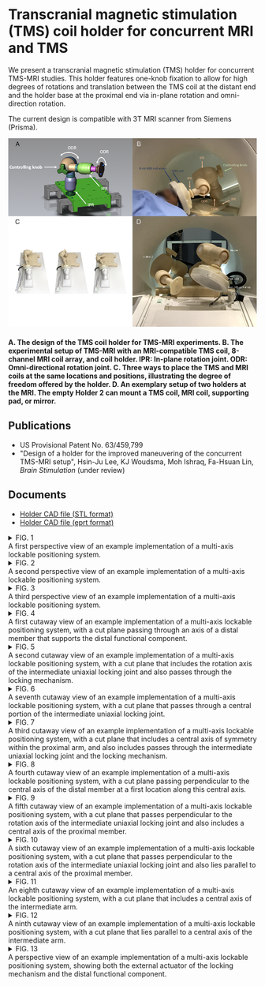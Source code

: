 # Transcranial magnetic stimulation (TMS) coil holder for concurrent MRI and TMS
We present a transcranial magnetic stimulation (TMS) holder for concurrent TMS-MRI studies. This holder features one-knob fixation to allow for high degrees of rotations and translation between the TMS coil at the distant end and the holder base at the proximal end via in-plane rotation and omni-direction rotation.

The current design is compatible with 3T MRI scanner from Siemens (Prisma).

![](https://github.com/fahsuanlin/tms_holder/blob/main/images/bs_fig1_blur.png)

#### A. The design of the TMS coil holder for TMS-MRI experiments. B.  The experimental setup of TMS-MRI with an MRI-compatible TMS coil, 8-channel MRI coil array, and coil holder. IPR: In-plane rotation joint. ODR: Omni-directional rotation joint. C. Three ways to place the TMS and MRI coils at the same locations and positions, illustrating the degree of freedom offered by the holder. D. An exemplary setup of two holders at the MRI. The empty Holder 2 can mount a TMS coil, MRI coil, supporting pad, or mirror.


## Publications
- US Provisional Patent No. 63/459,799
- "Design of a holder for the improved maneuvering of the concurrent TMS-MRI setup", Hsin-Ju Lee, KJ Woudsma, Moh Ishraq, Fa-Hsuan Lin, *Brain Stimulation* (under review)
                                              
## Documents

- [Holder CAD file (STL format)](https://github.com/fahsuanlin/tms_holder/blob/main/doc/tms_holder.stl)
- [Holder CAD file (eprt format)](https://github.com/fahsuanlin/tms_holder/blob/main/doc/tms_holder.eprt)

<details>
  <summary>FIG. 1</summary>
  
![](https://github.com/fahsuanlin/tms_holder/blob/main/images/fig1.png)

</details>
A first perspective view of an example implementation of a multi-axis lockable positioning system.

<details>
<summary>FIG. 2</summary>
  
![](https://github.com/fahsuanlin/tms_holder/blob/main/images/fig2.png)

</details>
A second perspective view of an example implementation of a multi-axis lockable positioning system.

<details>
<summary>FIG. 3</summary>
  
![](https://github.com/fahsuanlin/tms_holder/blob/main/images/fig3.png)

</details>
A third perspective view of an example implementation of a multi-axis lockable positioning system.

<details>
<summary>FIG. 4</summary>
  
![](https://github.com/fahsuanlin/tms_holder/blob/main/images/fig4.png)

</details>
A first cutaway view of an example implementation of a multi-axis lockable positioning system, with a cut plane passing through an axis of a distal member that supports the distal functional component. 

<details>
<summary>FIG. 5</summary>
  
![](https://github.com/fahsuanlin/tms_holder/blob/main/images/fig5.png)

</details>
A second cutaway view of an example implementation of a multi-axis lockable positioning system, with a cut plane that includes the rotation axis of the intermediate uniaxial locking joint and also passes through the locking mechanism.  

<details>
<summary>FIG. 6</summary>
  
![](https://github.com/fahsuanlin/tms_holder/blob/main/images/fig6.png)

</details>
A seventh cutaway view of an example implementation of a multi-axis lockable positioning system, with a cut plane that passes through a central portion of the intermediate uniaxial locking joint. 

<details>
<summary>FIG. 7</summary>
  
![](https://github.com/fahsuanlin/tms_holder/blob/main/images/fig7.png)

</details>
A third cutaway view of an example implementation of a multi-axis lockable positioning system, with a cut plane that includes a central axis of symmetry within the proximal arm, and also includes passes through the intermediate uniaxial locking joint and the locking mechanism. 

<details>
<summary>FIG. 8</summary>
  
![](https://github.com/fahsuanlin/tms_holder/blob/main/images/fig8.png)

</details>
A fourth cutaway view of an example implementation of a multi-axis lockable positioning system, with a cut plane passing perpendicular to the central axis of the distal member at a first location along this central axis. 

<details>
<summary>FIG. 9</summary>
  
![](https://github.com/fahsuanlin/tms_holder/blob/main/images/fig9.png)

</details>
A fifth cutaway view of an example implementation of a multi-axis lockable positioning system, with a cut plane that passes perpendicular to the rotation axis of the intermediate uniaxial locking joint and also includes a central axis of the proximal member.

<details>
<summary>FIG. 10</summary>
  
![](https://github.com/fahsuanlin/tms_holder/blob/main/images/fig10.png)

</details>
A sixth cutaway view of an example implementation of a multi-axis lockable positioning system, with a cut plane that passes perpendicular to the rotation axis of the intermediate uniaxial locking joint and also lies parallel to a central axis of the proximal member. 

<details>
<summary>FIG. 11</summary>
  
![](https://github.com/fahsuanlin/tms_holder/blob/main/images/fig11.png)

</details>
An eighth cutaway view of an example implementation of a multi-axis lockable positioning system, with a cut plane that includes a central axis of the intermediate arm. 

<details>
<summary>FIG. 12</summary>
  
![](https://github.com/fahsuanlin/tms_holder/blob/main/images/fig12.png)

</details>
A ninth cutaway view of an example implementation of a multi-axis lockable positioning system, with a cut plane that lies parallel to a central axis of the intermediate arm. 


<details>
<summary>FIG. 13</summary>
  
![](https://github.com/fahsuanlin/tms_holder/blob/main/images/fig13.png)

</details>
A perspective view of an example implementation of a multi-axis lockable positioning system, showing both the external actuator of the locking mechanism and the distal functional component.

  
